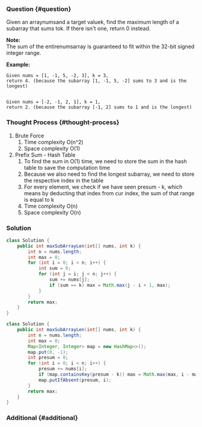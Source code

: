 ### Question {#question}

Given an arraynumsand a target valuek, find the maximum length of a subarray that sums tok. If there isn't one, return 0 instead.

**Note:**  
The sum of the entirenumsarray is guaranteed to fit within the 32-bit signed integer range.

**Example:**

```
Given nums = [1, -1, 5, -2, 3], k = 3,
return 4. (because the subarray [1, -1, 5, -2] sums to 3 and is the longest)


Given nums = [-2, -1, 2, 1], k = 1,
return 2. (because the subarray [-1, 2] sums to 1 and is the longest)
```

### Thought Process {#thought-process}

1. Brute Force
   1. Time complexity O\(n^2\)
   2. Space complexity O\(1\)
2. Prefix Sum - Hash Table
   1. To find the sum in O\(1\) time, we need to store the sum in the hash table to save the computation time
   2. Because we also need to find the longest subarray, we need to store the respective index in the table
   3. For every element, we check if we have seen presum - k, which means by deducting that index from cur index, the sum of that range is equal to k
   4. Time complexity O\(n\)
   5. Space complexity O\(n\)

### Solution

```java
class Solution {
    public int maxSubArrayLen(int[] nums, int k) {
        int n = nums.length;
        int max = 0;
        for (int i = 0; i < n; i++) {
            int sum = 0;
            for (int j = i; j < n; j++) {
                sum += nums[j];
                if (sum == k) max = Math.max(j - i + 1, max);
            }
        }
        return max;
    }
}
```

```java
class Solution {
    public int maxSubArrayLen(int[] nums, int k) {
        int n = nums.length;
        int max = 0;
        Map<Integer, Integer> map = new HashMap<>();
        map.put(0, -1);
        int presum = 0;
        for (int i = 0; i < n; i++) {
            presum += nums[i];
            if (map.containsKey(presum - k)) max = Math.max(max, i - map.get(presum - k));
            map.putIfAbsent(presum, i);
        }
        return max;
    }
}
```

### Additional {#additional}



